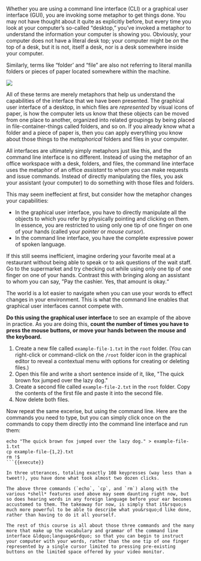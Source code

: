 Whether you are using a command line interface (CLI) or a graphical user interface (GUI), you are invoking some metaphor to get things done. You may not have thought about it quite as explicitly before, but every time you look at your computer&rsquo;s so-called &ldquo;desktop,&rdquo; you&rsquo;ve invoked a metaphor to understand the information your computer is showing you. Obviously, your computer does not have a literal desk top; your computer might be *on* the top of a desk, but it is not, itself a desk, nor is a desk somewhere inside your computer.

Similarly, terms like &ldquo;folder&rsquo; and &ldquo;file&rdquo; are also not referring to literal manilla folders or pieces of paper located somewhere within the machine.

![](https://i.makeagif.com/media/5-24-2016/Q9RnQx.gif)

All of these terms are merely metaphors that help us understand the capabilities of the interface that we have been presented. The graphical user interface of a desktop, in which files are *represented* by visual icons of paper, is how the computer lets us know that these objects can be moved from one place to another, organized into related groupings by being placed in file-container-things called folders, and so on. If you already know what a folder and a piece of paper is, then you can apply everything you know about those things to the *metaphorical* folders and files in your computer.

All interfaces are ultimately simply metaphors just like this, and the command line interface is no different. Instead of using the metaphor of an office workspace with a desk, folders, and files, the command line interface uses the metaphor of an office *assistant* to whom you can make requests and issue commands. Instead of directly manipulating the files, you ask your assistant (your computer) to do something with those files and folders.

This may seem ineffecient at first, but consider how the metaphor changes your capabilities:

* In the graphical user interface, you have to directly manipulate all the objects to which you refer by physically pointing and clicking on them. In essence, you are restricted to using only one tip of one finger on one of your hands (called your *pointer* or *mouse cursor*).
* In the command line interface, you have the complete expressive power of spoken language.

If this still seems inefficient, imagine ordering your favorite meal at a restaurant without being able to speak or to ask questions of the wait staff. Go to the supermarket and try checking out while using only one tip of one finger on one of your hands. Contrast this with bringing along an assistant to whom you can say, &rdquo;Pay the cashier. Yes, that amount is okay.&ldquo;

The world is a lot easier to navigate when you can use your words to effect changes in your environment. This is what the command line enables that graphical user interfaces cannot compete with.

**Do this using the graphical user interface** to see an example of the above in practice. As you are doing this, **count the number of times you have to press the mouse buttons, or move your hands between the mouse and the keyboard.**

1. Create a new file called `example-file-1.txt` in the `root` folder. (You can right-click or command-click on the `/root` folder icon in the graphical editor to reveal a contextual menu with options for creating or deleting files.)
1. Open this file and write a short sentence inside of it, like, "The quick brown fox jumped over the lazy dog."
1. Create a second file called `example-file-2.txt` in the `root` folder. Copy the contents of the first file and paste it into the second file.
1. Now delete both files.

Now repeat the same excerise, but using the command line. Here are the commands you need to type, but you can simply click once on the commands to copy them directly into the command line interface and run them:

```
echo "The quick brown fox jumped over the lazy dog." > example-file-1.txt
cp example-file-{1,2}.txt
rm !$
```{{execute}}

In three utterances, totaling exactly 108 keypresses (way less than a tweet!), you have done what took almost two dozen clicks.

The above three commands (`echo`, `cp`, and `rm`) along with the various *shell* features used above may seem daunting right now, but so does hearing words in any foreign language before your ear becomes accustomed to them. The takeaway for now, is simply that it&rsquo;s much more powerful to be able to describe what you&rsquo;d like done, rather than having to do it all yourself.

The rest of this course is all about those three commands and the many more that make up the vocabulary and grammar of the command line interface &ldquo;language&rdquo; so that you can begin to instruct your computer with your words, rather than the one tip of one finger represented by a single cursor limited to pressing pre-existing buttons on the limited space offered by your video monitor.
